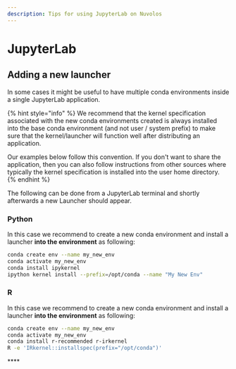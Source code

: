 ```yaml
---
description: Tips for using JupyterLab on Nuvolos
---
```


# JupyterLab

## Adding a new launcher

In some cases it might be useful to have multiple conda environments inside a single JupyterLab application. 

{% hint style="info" %}
We recommend that the kernel specification associated with the new conda environments created is always installed into the base conda environment \(and not user / system prefix\) to make sure that the kernel/launcher will function well after distributing an application. 

Our examples below follow this convention. If you don't want to share the application, then you can also follow instructions from other sources where typically the kernel specification is installed into the user home directory.
{% endhint %}

The following can be done from a JupyterLab terminal and shortly afterwards a new Launcher should appear.

### Python

In this case we recommend to create a new conda environment and install a launcher **into the environment** as following:

```bash
conda create env --name my_new_env
conda activate my_new_env
conda install ipykernel
ipython kernel install --prefix=/opt/conda --name "My New Env"
```

### R

In this case we recommend to create a new conda environment and install a launcher **into the environment** as following:

```bash
conda create env --name my_new_env
conda activate my_new_env
conda install r-recommended r-irkernel
R -e 'IRkernel::installspec(prefix="/opt/conda")'
```

\*\*\*\*

### 

